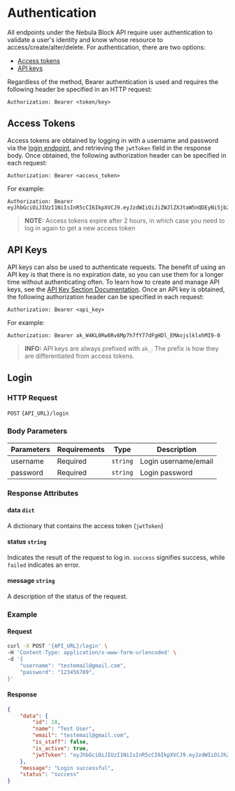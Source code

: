 # Authentication

All endpoints under the Nebula Block API require user authentication to validate a user's identity 
and know whose resource to access/create/alter/delete. For authentication, there are two options:
- [Access tokens](#access-tokens)
- [API keys](#api-keys)

Regardless of the method, Bearer authentication is used and requires the following header be specified in an HTTP request:
```
Authorization: Bearer <token/key>
```

## Access Tokens

Access tokens are obtained by logging in with a username and password via the [login endpoint](#login), and retrieving
the `jwtToken` field in the response body. Once obtained, the following authorization header can be specified in each
request:

```
Authorization: Bearer <access_token>
```

For example:

```
Authorization: Bearer eyJhbGciOiJIUzI1NiIsInR5cCI6IkpXVCJ9.eyJzdWIiOiJiZWJlZXJtaW5nQDEyNi5jb20iLCJyb2xlcyI6WyJHVUVTVCJdLCJleHAiOjE3MzAzOTM5NTMsInNjb3BlcyI6WyJHVUVTVCJdfQ.IVMMITYihqkMszTo_x7uP6gocxgN5RLfLZiJY8VqEyk
```

> **NOTE:**  Access tokens expire after 2 hours, in which case you need to log in again to get a new access token

## API Keys

API keys can also be used to authenticate requests. The benefit of using an API key is that there is no expiration date, 
so you can use them for a longer time without authenticating often. To learn how to create and manage API keys, see the
[API Key Section Documentation](API_Keys/Create_API_Key.md). Once an API key is obtained, the following authorization header can be specified in each request:

```
Authorization: Bearer <api_key>
```

For example:

```
Authorization: Bearer ak_W4KL0Rw8Rv6Mp7h7fY77dFgHDl_EMAojslklxhMI9-0
```

> **INFO:** API keys are always prefixed with `ak_`. The prefix is how they are differentiated from access tokens.

## Login

### HTTP Request

`POST` `{API_URL}/login`

### Body Parameters

| Parameters | Requirements      | Type     | Description          |
|------------|--------------------|----------|----------------------|
| username   | Required    | `string` | Login username/email |
| password   | Required| `string` | Login password       |

### Response Attributes

#### data `dict`

A dictionary that contains the access token (`jwtToken`)

#### status `string`

Indicates the result of the request to log in. `success` signifies success, while `failed` indicates an error.

#### message `string`

A description of the status of the request.

### Example

#### Request

```bash
curl -X POST '{API_URL}/login' \
-H 'Content-Type: application/x-www-form-urlencoded' \
-d '{
    "username": "testemail@gmail.com",
    "password": "123456789",
}'
```

#### Response

```json
{
    "data": {
        "id": 18,
        "name": "Test User",
        "email": "testemail@gmail.com",
        "is_staff": false,
        "is_active": true,
        "jwtToken": "eyJhbGciOiJIUzI1NiIsInR5cCI6IkpXVCJ9.eyJzdWIiOiJhZG1pbkBnbWFpbC5jb20iLCJyb2xlcyI6WyJBRE1JTiJdLCJleHAiOjE3MzA3NTg2MzYsInNjb3BlcyI6WyJBRE1JTiJdfQ.QwXYFII5y_V_9bIRQ3R-9W-jATjHa2yfklLaTQzVwS8"
    },
    "message": "Login successful",
    "status": "success"
}
```

